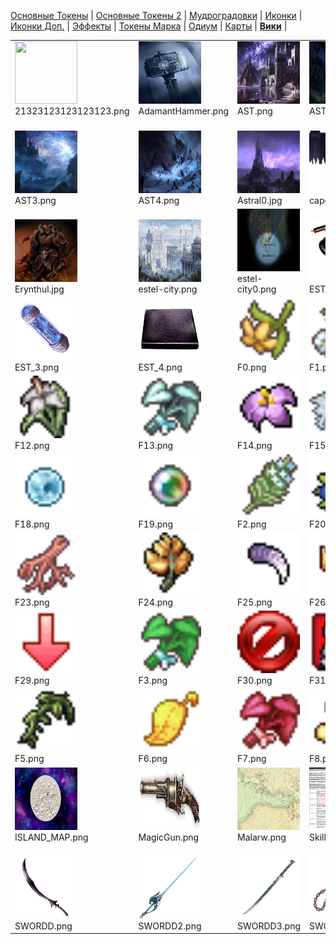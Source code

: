 [Основные Токены](https://github.com/CatacombNoop/ktms-tokens/blob/main/images_main/README.md) |
[Основные Токены 2](https://github.com/CatacombNoop/ktms-tokens/blob/main/images_main2/README.md) |
[Мудроградовки](https://github.com/CatacombNoop/ktms-tokens/blob/main/images_mudrog/README.md) |
[Иконки](https://github.com/CatacombNoop/ktms-tokens/blob/main/images_icons/README.md) |
[Иконки Доп.](https://github.com/CatacombNoop/ktms-tokens/blob/main/images_icons2/README.md) |
[Эффекты](https://github.com/CatacombNoop/ktms-tokens/blob/main/images_sfx/README.md) |
[Токены Марка](https://github.com/CatacombNoop/ktms-tokens/blob/main/images_mark/README.md) |
[Одиум](https://github.com/CatacombNoop/ktms-tokens/blob/main/images_odium/README.md) |
[Карты](https://github.com/CatacombNoop/ktms-tokens/blob/main/images_maps/README.md) |
[**Вики**](https://github.com/CatacombNoop/ktms-tokens/wiki) |
<table><tr>
<tr>
<td valign="bottom">
<img src="./21323123123123123.png" width="100" height="100"><br>
21323123123123123.png
</td>

<td valign="bottom">
<img src="./AdamantHammer.png" width="100" height="100"><br>
AdamantHammer.png
</td>

<td valign="bottom">
<img src="./AST.png" width="100" height="100"><br>
AST.png
</td>

<td valign="bottom">
<img src="./AST0.png" width="100" height="100"><br>
AST0.png
</td>

<td valign="bottom">
<img src="./AST1.png" width="100" height="100"><br>
AST1.png
</td>

<td valign="bottom">
<img src="./AST2.png" width="100" height="100"><br>
AST2.png
</td>

</tr>
<tr>
<td valign="bottom">
<img src="./AST3.png" width="100" height="100"><br>
AST3.png
</td>

<td valign="bottom">
<img src="./AST4.png" width="100" height="100"><br>
AST4.png
</td>

<td valign="bottom">
<img src="./Astral0.jpg" width="100" height="100"><br>
Astral0.jpg
</td>

<td valign="bottom">
<img src="./cape.png" width="100" height="100"><br>
cape.png
</td>

<td valign="bottom">
<img src="./Domain-of-Battle.png" width="100" height="100"><br>
Domain-of-Battle.png
</td>

<td valign="bottom">
<img src="./EMPTY.png" width="100" height="100"><br>
EMPTY.png
</td>

</tr>
<tr>
<td valign="bottom">
<img src="./Erynthul.jpg" width="100" height="100"><br>
Erynthul.jpg
</td>

<td valign="bottom">
<img src="./estel-city.png" width="100" height="100"><br>
estel-city.png
</td>

<td valign="bottom">
<img src="./estel-city0.png" width="100" height="100"><br>
estel-city0.png
</td>

<td valign="bottom">
<img src="./EST_0.png" width="100" height="100"><br>
EST_0.png
</td>

<td valign="bottom">
<img src="./EST_1.png" width="100" height="100"><br>
EST_1.png
</td>

<td valign="bottom">
<img src="./EST_2.png" width="100" height="100"><br>
EST_2.png
</td>

</tr>
<tr>
<td valign="bottom">
<img src="./EST_3.png" width="100" height="100"><br>
EST_3.png
</td>

<td valign="bottom">
<img src="./EST_4.png" width="100" height="100"><br>
EST_4.png
</td>

<td valign="bottom">
<img src="./F0.png" width="100" height="100"><br>
F0.png
</td>

<td valign="bottom">
<img src="./F1.png" width="100" height="100"><br>
F1.png
</td>

<td valign="bottom">
<img src="./F10.png" width="100" height="100"><br>
F10.png
</td>

<td valign="bottom">
<img src="./F11.png" width="100" height="100"><br>
F11.png
</td>

</tr>
<tr>
<td valign="bottom">
<img src="./F12.png" width="100" height="100"><br>
F12.png
</td>

<td valign="bottom">
<img src="./F13.png" width="100" height="100"><br>
F13.png
</td>

<td valign="bottom">
<img src="./F14.png" width="100" height="100"><br>
F14.png
</td>

<td valign="bottom">
<img src="./F15.png" width="100" height="100"><br>
F15.png
</td>

<td valign="bottom">
<img src="./F16.png" width="100" height="100"><br>
F16.png
</td>

<td valign="bottom">
<img src="./F17.png" width="100" height="100"><br>
F17.png
</td>

</tr>
<tr>
<td valign="bottom">
<img src="./F18.png" width="100" height="100"><br>
F18.png
</td>

<td valign="bottom">
<img src="./F19.png" width="100" height="100"><br>
F19.png
</td>

<td valign="bottom">
<img src="./F2.png" width="100" height="100"><br>
F2.png
</td>

<td valign="bottom">
<img src="./F20.png" width="100" height="100"><br>
F20.png
</td>

<td valign="bottom">
<img src="./F21.png" width="100" height="100"><br>
F21.png
</td>

<td valign="bottom">
<img src="./F22.png" width="100" height="100"><br>
F22.png
</td>

</tr>
<tr>
<td valign="bottom">
<img src="./F23.png" width="100" height="100"><br>
F23.png
</td>

<td valign="bottom">
<img src="./F24.png" width="100" height="100"><br>
F24.png
</td>

<td valign="bottom">
<img src="./F25.png" width="100" height="100"><br>
F25.png
</td>

<td valign="bottom">
<img src="./F26.png" width="100" height="100"><br>
F26.png
</td>

<td valign="bottom">
<img src="./F27.png" width="100" height="100"><br>
F27.png
</td>

<td valign="bottom">
<img src="./F28.png" width="100" height="100"><br>
F28.png
</td>

</tr>
<tr>
<td valign="bottom">
<img src="./F29.png" width="100" height="100"><br>
F29.png
</td>

<td valign="bottom">
<img src="./F3.png" width="100" height="100"><br>
F3.png
</td>

<td valign="bottom">
<img src="./F30.png" width="100" height="100"><br>
F30.png
</td>

<td valign="bottom">
<img src="./F31.png" width="100" height="100"><br>
F31.png
</td>

<td valign="bottom">
<img src="./F32.png" width="100" height="100"><br>
F32.png
</td>

<td valign="bottom">
<img src="./F4.png" width="100" height="100"><br>
F4.png
</td>

</tr>
<tr>
<td valign="bottom">
<img src="./F5.png" width="100" height="100"><br>
F5.png
</td>

<td valign="bottom">
<img src="./F6.png" width="100" height="100"><br>
F6.png
</td>

<td valign="bottom">
<img src="./F7.png" width="100" height="100"><br>
F7.png
</td>

<td valign="bottom">
<img src="./F8.png" width="100" height="100"><br>
F8.png
</td>

<td valign="bottom">
<img src="./F9.png" width="100" height="100"><br>
F9.png
</td>

<td valign="bottom">
<img src="./gmod_addon_stuff.png" width="100" height="100"><br>
gmod_addon_stuff.png
</td>

</tr>
<tr>
<td valign="bottom">
<img src="./ISLAND_MAP.png" width="100" height="100"><br>
ISLAND_MAP.png
</td>

<td valign="bottom">
<img src="./MagicGun.png" width="100" height="100"><br>
MagicGun.png
</td>

<td valign="bottom">
<img src="./Malarw.png" width="100" height="100"><br>
Malarw.png
</td>

<td valign="bottom">
<img src="./Skill_Check_DC_0.png" width="100" height="100"><br>
Skill_Check_DC_0.png
</td>

<td valign="bottom">
<img src="./Skill_Check_DC_1.png" width="100" height="100"><br>
Skill_Check_DC_1.png
</td>

<td valign="bottom">
<img src="./Spark_Container.png" width="100" height="100"><br>
Spark_Container.png
</td>

</tr>
<tr>
<td valign="bottom">
<img src="./SWORDD.png" width="100" height="100"><br>
SWORDD.png
</td>

<td valign="bottom">
<img src="./SWORDD2.png" width="100" height="100"><br>
SWORDD2.png
</td>

<td valign="bottom">
<img src="./SWORDD3.png" width="100" height="100"><br>
SWORDD3.png
</td>

<td valign="bottom">
<img src="./SWORDD4.png" width="100" height="100"><br>
SWORDD4.png
</td>

<td valign="bottom">
<img src="./Vilia 2023-06-14-10-56.png" width="100" height="100"><br>
Vilia 2023-06-14-10-56.png
</td>

<td valign="bottom">
<img src="./ZLATO.png" width="100" height="100"><br>
ZLATO.png
</td>

</tr></table>